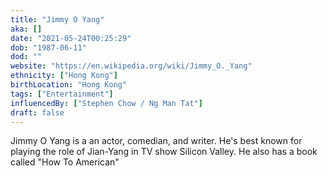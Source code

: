 ```yaml
---
title: "Jimmy O Yang"
aka: []
date: "2021-05-24T00:25:29"
dob: "1987-06-11"
dod: ""
website: "https://en.wikipedia.org/wiki/Jimmy_O._Yang"
ethnicity: ["Hong Kong"]
birthLocation: "Hong Kong"
tags: ["Entertainment"]
influencedBy: ["Stephen Chow / Ng Man Tat"]
draft: false
---
```


Jimmy O Yang is a an actor, comedian, and writer. He's best known for playing the role of Jian-Yang in TV show Silicon Valley. He also has a book called "How To American"
